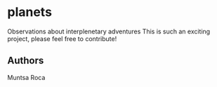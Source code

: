 # planets
Observations about interplenetary adventures
This is such an exciting project, please feel free to contribute!

## Authors
Muntsa Roca
